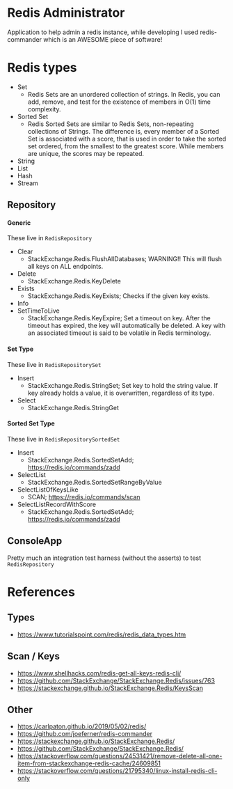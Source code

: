 # Redis Administrator
Application to help admin a redis instance, while developing I used redis-commander which is an AWESOME piece of software!

# Redis types

* Set
  * Redis Sets are an unordered collection of strings. In Redis, you can add, remove, and test for the existence of members in O(1) time complexity. 
* Sorted Set
  * Redis Sorted Sets are similar to Redis Sets, non-repeating collections of Strings. The difference is, every member of a Sorted Set is associated with a score, that is used in order to take the sorted set ordered, from the smallest to the greatest score. While members are unique, the scores may be repeated.
* String
* List
* Hash
* Stream

## Repository

#### Generic

These live in `RedisRepository`

* Clear
  * StackExchange.Redis.FlushAllDatabases; WARNING!! This will flush all keys on ALL endpoints.
* Delete
  * StackExchange.Redis.KeyDelete
* Exists
  * StackExchange.Redis.KeyExists; Checks if the given key exists.
* Info
* SetTimeToLive
  * StackExchange.Redis.KeyExpire; Set a timeout on key. After the timeout has expired, the key will automatically be deleted. A key with an associated timeout is said to be volatile in Redis terminology.

#### Set Type 

These live in `RedisRepositorySet`

* Insert
  * StackExchange.Redis.StringSet; Set key to hold the string value. If key already holds a value, it is overwritten, regardless of its type.
* Select
  * StackExchange.Redis.StringGet

#### Sorted Set Type

These live in `RedisRepositorySortedSet`

* Insert
  * StackExchange.Redis.SortedSetAdd; https://redis.io/commands/zadd
* SelectList
  * StackExchange.Redis.SortedSetRangeByValue
* SelectListOfKeysLike
  * SCAN; https://redis.io/commands/scan
* SelectListRecordWithScore
  * StackExchange.Redis.SortedSetAdd; https://redis.io/commands/zadd



## ConsoleApp

Pretty much an integration test harness (without the asserts) to test `RedisRepository`

# References

## Types

* https://www.tutorialspoint.com/redis/redis_data_types.htm

## Scan / Keys

* https://www.shellhacks.com/redis-get-all-keys-redis-cli/
* https://github.com/StackExchange/StackExchange.Redis/issues/763
* https://stackexchange.github.io/StackExchange.Redis/KeysScan

## Other 

* https://carlpaton.github.io/2019/05/02/redis/
* https://github.com/joeferner/redis-commander
* https://stackexchange.github.io/StackExchange.Redis/
* https://github.com/StackExchange/StackExchange.Redis/
* https://stackoverflow.com/questions/24531421/remove-delete-all-one-item-from-stackexchange-redis-cache/24609851
* https://stackoverflow.com/questions/21795340/linux-install-redis-cli-only
